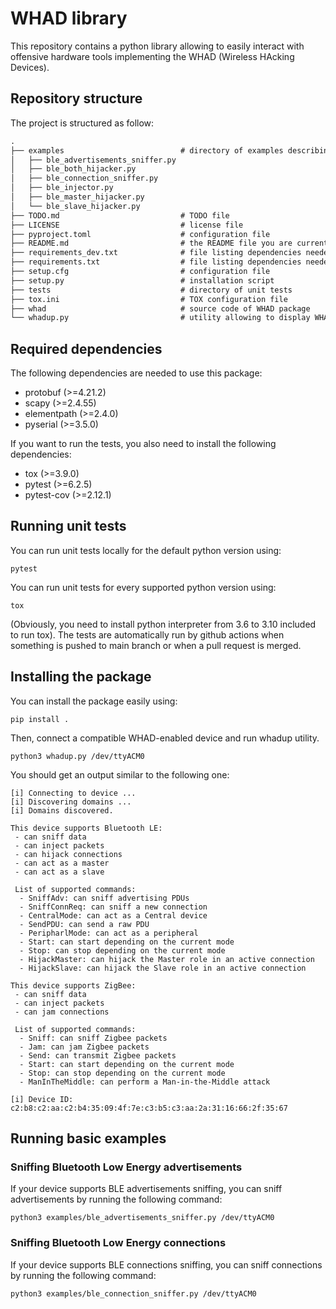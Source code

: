 # WHAD library

This repository contains a python library allowing to easily interact with offensive hardware tools implementing the WHAD (Wireless HAcking Devices).

## Repository structure

The project is structured as follow:

```markdown
.
├── examples                          # directory of examples describing basic use cases
│   ├── ble_advertisements_sniffer.py
│   ├── ble_both_hijacker.py
│   ├── ble_connection_sniffer.py
│   ├── ble_injector.py
│   ├── ble_master_hijacker.py
│   └── ble_slave_hijacker.py
├── TODO.md                           # TODO file
├── LICENSE                           # license file
├── pyproject.toml                    # configuration file
├── README.md                         # the README file you are currently reading
├── requirements_dev.txt              # file listing dependencies needed to run the tests
├── requirements.txt                  # file listing dependencies needed to run WHAD
├── setup.cfg                         # configuration file
├── setup.py                          # installation script
├── tests                             # directory of unit tests
├── tox.ini                           # TOX configuration file
├── whad                              # source code of WHAD package
└── whadup.py                         # utility allowing to display WHAD capabilities implemented by a specific device
```

## Required dependencies

The following dependencies are needed to use this package:
- protobuf (>=4.21.2)
- scapy (>=2.4.55)
- elementpath (>=2.4.0)
- pyserial (>=3.5.0)

If you want to run the tests, you also need to install the following dependencies:
- tox (>=3.9.0)
- pytest (>=6.2.5)
- pytest-cov (>=2.12.1)

## Running unit tests

You can run unit tests locally for the default python version using:
```
pytest
```

You can run unit tests for every supported python version using:
```
tox
```

(Obviously, you need to install python interpreter from 3.6 to 3.10 included to run tox).
The tests are automatically run by github actions when something is pushed to main branch or when a pull request is merged.

## Installing the package

You can install the package easily using:
```
pip install .
```

Then, connect a compatible WHAD-enabled device and run whadup utility.
```
python3 whadup.py /dev/ttyACM0
```

You should get an output similar to the following one:
```
[i] Connecting to device ...
[i] Discovering domains ...
[i] Domains discovered.

This device supports Bluetooth LE:
 - can sniff data
 - can inject packets
 - can hijack connections
 - can act as a master
 - can act as a slave

 List of supported commands:
  - SniffAdv: can sniff advertising PDUs
  - SniffConnReq: can sniff a new connection
  - CentralMode: can act as a Central device
  - SendPDU: can send a raw PDU
  - PeripharlMode: can act as a peripheral
  - Start: can start depending on the current mode
  - Stop: can stop depending on the current mode
  - HijackMaster: can hijack the Master role in an active connection
  - HijackSlave: can hijack the Slave role in an active connection

This device supports ZigBee:
 - can sniff data
 - can inject packets
 - can jam connections

 List of supported commands:
  - Sniff: can sniff Zigbee packets
  - Jam: can jam Zigbee packets
  - Send: can transmit Zigbee packets
  - Start: can start depending on the current mode
  - Stop: can stop depending on the current mode
  - ManInTheMiddle: can perform a Man-in-the-Middle attack

[i] Device ID: c2:b8:c2:aa:c2:b4:35:09:4f:7e:c3:b5:c3:aa:2a:31:16:66:2f:35:67
```

## Running basic examples

### Sniffing Bluetooth Low Energy advertisements
If your device supports BLE advertisements sniffing, you can sniff advertisements by running the following command:
```
python3 examples/ble_advertisements_sniffer.py /dev/ttyACM0
```

### Sniffing Bluetooth Low Energy connections
If your device supports BLE connections sniffing, you can sniff connections by running the following command:
```
python3 examples/ble_connection_sniffer.py /dev/ttyACM0
```
